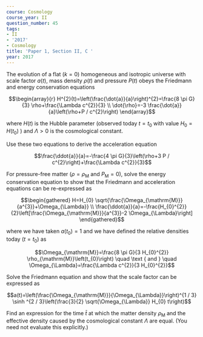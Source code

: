 ```yaml
---
course: Cosmology
course_year: II
question_number: 45
tags:
- II
- '2017'
- Cosmology
title: 'Paper 1, Section II, C '
year: 2017
---
```




The evolution of a flat $(k=0)$ homogeneous and isotropic universe with scale factor $a(t)$, mass density $\rho(t)$ and pressure $P(t)$ obeys the Friedmann and energy conservation equations

$$\begin{array}{r}
H^{2}(t)=\left(\frac{\dot{a}}{a}\right)^{2}=\frac{8 \pi G}{3} \rho+\frac{\Lambda c^{2}}{3} \\
\dot{\rho}=-3 \frac{\dot{a}}{a}\left(\rho+P / c^{2}\right)
\end{array}$$

where $H(t)$ is the Hubble parameter (observed today $t=t_{0}$ with value $H_{0}=H\left(t_{0}\right)$ ) and $\Lambda>0$ is the cosmological constant.

Use these two equations to derive the acceleration equation

$$\frac{\ddot{a}}{a}=-\frac{4 \pi G}{3}\left(\rho+3 P / c^{2}\right)+\frac{\Lambda c^{2}}{3}$$

For pressure-free matter $\left(\rho=\rho_{\mathrm{M}}\right.$ and $\left.P_{\mathrm{M}}=0\right)$, solve the energy conservation equation to show that the Friedmann and acceleration equations can be re-expressed as

$$\begin{gathered}
H=H_{0} \sqrt{\frac{\Omega_{\mathrm{M}}}{a^{3}}+\Omega_{\Lambda}} \\
\frac{\ddot{a}}{a}=-\frac{H_{0}^{2}}{2}\left[\frac{\Omega_{\mathrm{M}}}{a^{3}}-2 \Omega_{\Lambda}\right]
\end{gathered}$$

where we have taken $a\left(t_{0}\right)=1$ and we have defined the relative densities today $\left(t=t_{0}\right)$ as

$$\Omega_{\mathrm{M}}=\frac{8 \pi G}{3 H_{0}^{2}} \rho_{\mathrm{M}}\left(t_{0}\right) \quad \text { and } \quad \Omega_{\Lambda}=\frac{\Lambda c^{2}}{3 H_{0}^{2}}$$

Solve the Friedmann equation and show that the scale factor can be expressed as

$$a(t)=\left(\frac{\Omega_{\mathrm{M}}}{\Omega_{\Lambda}}\right)^{1 / 3} \sinh ^{2 / 3}\left(\frac{3}{2} \sqrt{\Omega_{\Lambda}} H_{0} t\right)$$

Find an expression for the time $\bar{t}$ at which the matter density $\rho_{\mathrm{M}}$ and the effective density caused by the cosmological constant $\Lambda$ are equal. (You need not evaluate this explicitly.)